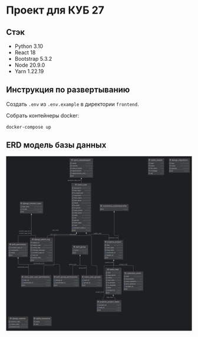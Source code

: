 # Проект для КУБ 27

## Стэк

- Python 3.10
- React 18
- Bootstrap 5.3.2
- Node 20.9.0
- Yarn 1.22.19

## Инструкция по развертыванию

Создать `.env` из `.env.example` в директории `frontend`.

[//]: # (Установка зависимостей:)

[//]: # ()
[//]: # (```shell)

[//]: # (pip install -r requirements.txt)

[//]: # (```)

[//]: # (```shell)

[//]: # (&#40; cd frontend/src/ && yarn install &#41;)

[//]: # (```)

[//]: # ()
[//]: # (Запуск миграций:)

[//]: # ()
[//]: # (```shell)

[//]: # (python ./cub/manage.py migrate)

[//]: # (```)

[//]: # ()
[//]: # (Запуск приложения:)

[//]: # ()
[//]: # (```shell)

[//]: # (python ./cub/manage.py runserver)

[//]: # (```)

[//]: # (```shell)

[//]: # (&#40; cd frontend/src/ && yarn start &#41;)

[//]: # (```)

[//]: # ()
[//]: # (Админка доступна по адресу http://localhost:8000/admin/)

[//]: # ()
[//]: # (Запуск бота:)

[//]: # ()
[//]: # (```shell)

[//]: # (python ./cub/manage.py bot)

[//]: # (```)

Собрать контейнеры docker:

```shell
docker-compose up
```

## ERD модель базы данных

![db.png](db.png)